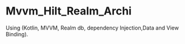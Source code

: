 # Mvvm_Hilt_Realm_Archi
Using (Kotlin, MVVM, Realm db, dependency Injection,Data and View Binding).
